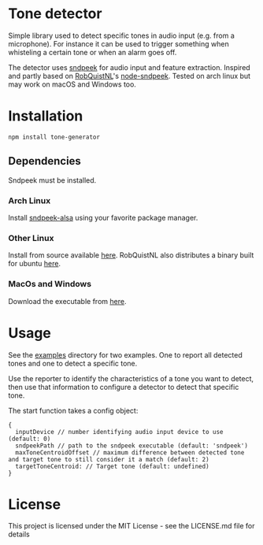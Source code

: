# Tone detector

Simple library used to detect specific tones in audio input (e.g. from a microphone). For instance it can be used to trigger something when whisteling a certain tone or when an alarm goes off.

The detector uses [sndpeek](http://www.gewang.com/software/sndpeek/) for audio input and feature extraction. Inspired and partly based on [RobQuistNL](https://github.com/RobQuistNL)'s [node-sndpeek](https://github.com/RobQuistNL/node-sndpeek). Tested on arch linux but may work on macOS and Windows too.

# Installation


```
npm install tone-generator
```

## Dependencies

Sndpeek must be installed.

### Arch Linux

Install [sndpeek-alsa](https://aur.archlinux.org/packages/sndpeek-alsa/) using your favorite package manager.

### Other Linux

Install from source available [here](http://www.gewang.com/software/sndpeek/). RobQuistNL also distributes a binary built for ubuntu [here](https://github.com/RobQuistNL/node-sndpeek/blob/master/bin/sndpeek-ubuntu).

### MacOs and Windows

Download the executable from [here](http://www.gewang.com/software/sndpeek/).

# Usage

See the [examples](https://github.com/oflisback/tone-detector/tree/master/examples) directory for two examples. One to report all detected tones and one to detect a specific tone.

Use the reporter to identify the characteristics of a tone you want to detect, then use that information to configure a detector to detect that specific tone.

The start function takes a config object:

```
{
  inputDevice // number identifying audio input device to use (default: 0)
  sndpeekPath // path to the sndpeek executable (default: 'sndpeek')
  maxToneCentroidOffset // maximum difference between detected tone and target tone to still consider it a match (default: 2)
  targetToneCentroid: // Target tone (default: undefined)
}
```

# License

This project is licensed under the MIT License - see the LICENSE.md file for details
